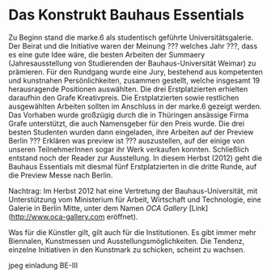 # Das Konstrukt Bauhaus Essentials

Zu Beginn stand die marke.6 als studentisch geführte Universitätsgalerie. Der Beirat und die Initiative waren der Meinung ??? welches Jahr ???, dass es eine gute Idee wäre, die besten Arbeiten der Summaery 
(Jahresausstellung von Studierenden der Bauhaus-Universität Weimar) zu prämieren. 
Für den Rundgang wurde eine Jury, bestehend aus kompetenten und kunstnahen Persönlichkeiten, zusammen gestellt, welche insgesamt 19 herausragende Positionen auswählten. 
Die drei Erstplatzierten erhielten daraufhin den Grafe Kreativpreis. Die Erstplatzierten sowie restlichen ausgewählten Arbeiten sollten im Anschluss in der marke.6 gezeigt werden. 
Das Vorhaben wurde großzügig durch die in Thüringen ansässige Firma Grafe unterstützt, die auch Namensgeber für den Preis wurde. Die drei besten Studenten wurden dann eingeladen, ihre Arbeiten auf der Preview Berlin ??? Erklären was preview ist ???
auszustellen, auf der einige von unseren TeilnehmerInnen sogar ihr Werk verkaufen konnten. Schließlich entstand noch der Reader zur Ausstellung. In diesem Herbst (2012) geht die Bauhaus Essentials mit diesmal fünf Erstplatzierten in die dritte Runde, auf die Preview Messe nach Berlin.

Nachtrag: 
Im Herbst 2012 hat eine Vertretung der Bauhaus-Universität, mit Unterstützung vom Ministerium für Arbeit, Wirtschaft und Technologie, eine Galerie in Berlin Mitte, unter dem Namen *OCA Gallery* [Link](http://www.oca-gallery.com eröffnet).

Was für die Künstler gilt, gilt auch für die Institutionen. Es gibt immer mehr Biennalen, Kunstmessen und Ausstellungsmöglichkeiten.
Die Tendenz, einzelne Initiativen in den Kunstmark zu schicken, scheint zu wachsen.

jpeg einladung BE-III